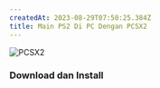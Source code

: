 ```yaml
---
createdAt: 2023-08-29T07:50:25.384Z
title: Main PS2 Di PC Dengan PCSX2
---
```

![PCSX2](/img/screenshot-from-2023-08-29-14-50-49.png "PCSX2")

### Download dan Install